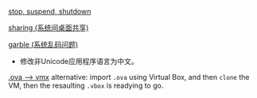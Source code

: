 [stop, suspend, shutdown](https://kb.parallels.com/en/123111#:~:text=Choose%20Suspend%20from%20the%20Actions%20menu%20or%20Click,not%20be%20able%20to%20resume%20this%20virtual%20machine.)

[sharing (系统间桌面共享)](https://gitee.com/help)

[garble (系统乱码问题)](https://www.zhihu.com/question/34761050)
+ 修改非Unicode应用程序语言为中文。


[.ova --> vmx](https://kb.parallels.com/122835)
alternative: import `.ova` using Virtual Box, and then `clone` the VM, then the resaulting `.vbox` is readying to go.